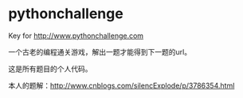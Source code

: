pythonchallenge
===============

Key for http://www.pythonchallenge.com

一个古老的编程通关游戏，解出一题才能得到下一题的url。

这是所有题目的个人代码。

本人的题解：http://www.cnblogs.com/silencExplode/p/3786354.html
